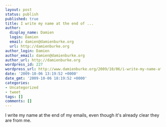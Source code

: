 ```yaml
---
layout: post
status: publish
published: true
title: I write my name at the end of ...
author:
  display_name: Damien
  login: Damien
  email: damien@damienburke.org
  url: http://damienburke.org
author_login: Damien
author_email: damien@damienburke.org
author_url: http://damienburke.org
wordpress_id: 227
wordpress_url: http://www.damienburke.org/2009/10/06/i-write-my-name-at-the-end-of/
date: '2009-10-06 13:19:52 +0000'
date_gmt: '2009-10-06 18:19:52 +0000'
categories:
- Uncategorized
- tweet
tags: []
comments: []
---
```

<p>I write my name at the end of my emails, even though it's already clear they are from me.</p>
